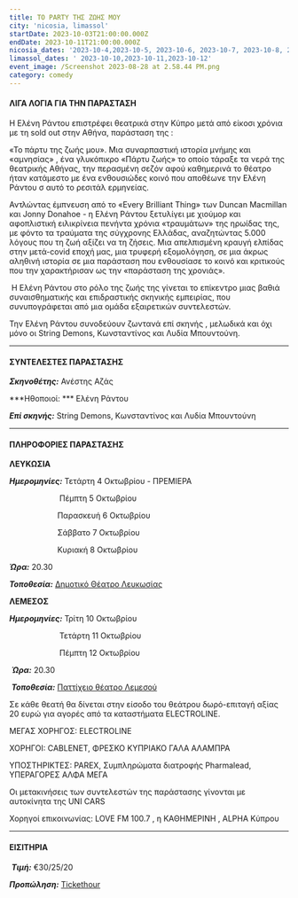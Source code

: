 ```yaml
---
title: ΤΟ PARTY ΤΗΣ ΖΩΗΣ ΜΟΥ
city: 'nicosia, limassol'
startDate: 2023-10-03T21:00:00.000Z
endDate: 2023-10-11T21:00:00.000Z
nicosia_dates: '2023-10-4,2023-10-5, 2023-10-6, 2023-10-7, 2023-10-8, 2023-10-10,2023-10-11'
limassol_dates: ' 2023-10-10,2023-10-11,2023-10-12'
event_image: /Screenshot 2023-08-28 at 2.58.44 PM.png
category: comedy
---
```


#### ΛΙΓΑ ΛΟΓΙΑ ΓΙΑ ΤΗΝ ΠΑΡΑΣΤΑΣΗ

Η Ελένη Ράντου επιστρέφει θεατρικά στην Κύπρο μετά από είκοσι χρόνια με τη sold out στην Αθήνα, παράσταση της :

«Το πάρτυ της ζωής μου». Μια συναρπαστική ιστορία μνήμης και «αμνησίας» , ένα γλυκόπικρο «Πάρτυ ζωής» το οποίο τάραξε τα νερά της θεατρικής Αθήνας, την περασμένη σεζόν αφού καθημερινά το θέατρο ήταν κατάμεστο με ένα ενθουσιώδες κοινό που αποθέωνε την Ελένη Ράντου σ αυτό το ρεσιτάλ ερμηνείας.

Αντλώντας έμπνευση από το «Every Brilliant Thing» των Duncan Macmillan και Jonny Donahoe - η Ελένη Ράντου ξετυλίγει με χιούμορ και αφοπλιστική ειλικρίνεια πενήντα χρόνια «τραυμάτων» της ηρωίδας της, με φόντο τα τραύματα της σύγχρονης Ελλάδας, αναζητώντας 5.000 λόγους που τη ζωή αξίζει να τη ζήσεις. Μια απελπισμένη κραυγή ελπίδας στην μετά-covid εποχή μας, μια τρυφερή εξομολόγηση, σε μια άκρως αληθινή ιστορία σε μια παράσταση που ενθουσίασε το κοινό και κριτικούς που την χαρακτήρισαν ως την «παράσταση της χρονιάς».

 Η Ελένη Ράντου στο ρόλο της ζωής της γίνεται το επίκεντρο μιας βαθιά συναισθηματικής και επιδραστικής σκηνικής εμπειρίας, που συνυπογράφεται
από μια ομάδα εξαιρετικών συντελεστών.

Την Ελένη Ράντου συνοδεύουν ζωντανά επί σκηνής , μελωδικά και όχι μόνο οι String Demons, Κωνσταντίνος και  Λυδία Μπουντούνη.

***

#### ΣΥΝΤΕΛΕΣΤΕΣ ΠΑΡΑΣΤΑΣΗΣ

***Σκηνοθέτης:*** Ανέστης Αζάς

***Ηθοποιοί: *** Ελένη Ράντου

***Επί σκηνής:*** String Demons, Κωνσταντίνος και Λυδία Μπουντούνη

***

#### ΠΛΗΡΟΦΟΡΙΕΣ ΠΑΡΑΣΤΑΣΗΣ

**ΛΕΥΚΩΣΙΑ**

***Ημερομηνίες:*** Τετάρτη 4 Οκτωβρίου - ΠΡΕΜΙΕΡΑ

                        Πέμπτη 5 Οκτωβρίου

                         Παρασκευή 6 Οκτωβρίου

                         Σάββατο 7 Οκτωβρίου

                         Κυριακή 8 Οκτωβρίου

***Ώρα:*** 20.30

***Τοποθεσία:*** [Δημοτικό Θέατρο Λευκωσίας](https://www.google.com/maps/place/Nicosia+Municipal+Theatre/@35.1727497,33.3522058,17z/data=!3m1!4b1!4m6!3m5!1s0x14de17519633b289:0xf4e085228ec10fda!8m2!3d35.1727453!4d33.3547807!16s%2Fg%2F11fx_337t4?entry=ttu)

**ΛΕΜΕΣΟΣ**

***Ημερομηνίες:*** Τρίτη 10 Οκτωβρίου

                         Τετάρτη 11 Οκτωβρίου

                         Πέμπτη 12 Οκτωβρίου

 ***Ώρα:*** 20.30

 ***Τοποθεσία:*** [Παττίχειο θέατρο Λεμεσού](https://www.google.com/maps/place/%CE%A0%CE%B1%CF%84%CF%84%CE%AF%CF%87%CE%B5%CE%B9%CE%BF+%CE%94%CE%B7%CE%BC%CE%BF%CF%84%CE%B9%CE%BA%CF%8C+%CE%98%CE%AD%CE%B1%CF%84%CF%81%CE%BF/@34.6808975,33.0411085,17z/data=!3m1!4b1!4m6!3m5!1s0x14e7330e3a40b37f:0xa33ce6e4d7f4bc8!8m2!3d34.6808931!4d33.0436834!16s%2Fg%2F11dx9gbl2x?entry=ttu)

Σε κάθε θεατή θα δίνεται στην είσοδο του θεάτρου δωρό-επιταγή αξίας 20 ευρώ για αγορές από τα καταστήματα ELECTROLINE.

ΜΕΓΑΣ ΧΟΡΗΓΟΣ: ELECTROLINE

ΧΟΡΗΓΟΙ: CABLENET, ΦΡΕΣΚΟ ΚΥΠΡΙΑΚΟ ΓΑΛΑ ΑΛΑΜΠΡΑ

ΥΠΟΣΤΗΡΙΚΤΕΣ: PAREX, Συμπληρώματα διατροφής Pharmalead, ΥΠΕΡΑΓΟΡΕΣ ΑΛΦΑ ΜΕΓΑ

Οι μετακινήσεις των συντελεστών της παράστασης γίνονται με αυτοκίνητα της UNI CARS

Χορηγοί επικοινωνίας: LOVE FM 100.7 , η ΚΑΘΗΜΕΡΙΝΗ , ALPHA Κύπρου

***

#### ΕΙΣΙΤΗΡΙΑ

 ***Τιμή:*** €30/25/20

***Προπώληση:***  [Tickethour](https://shop.tickethour.com/showEventInformation.html?idEvent=4314)

 

